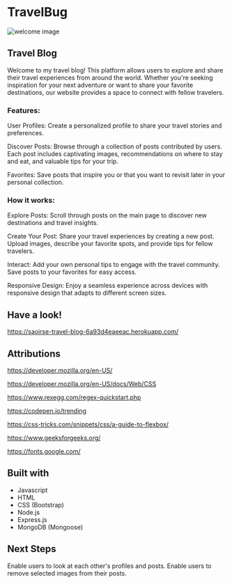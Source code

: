# TravelBug

![welcome image](https://github.com/seeshbyrne/Project-Two-Travelblog/assets/169792063/9e217333-83ac-466b-b762-8e4dd32b680d)

## Travel Blog

Welcome to my travel blog! This platform allows users to explore and share their travel experiences from around the world. Whether you're seeking inspiration for your next adventure or want to share your favorite destinations, our website provides a space to connect with fellow travelers.

### Features:

User Profiles: Create a personalized profile to share your travel stories and preferences.

Discover Posts: Browse through a collection of posts contributed by users. Each post includes captivating images, recommendations on where to stay and eat, and valuable tips for your trip.

Favorites: Save posts that inspire you or that you want to revisit later in your personal collection.

### How it works:

Explore Posts: Scroll through posts on the main page to discover new destinations and travel insights.

Create Your Post: Share your travel experiences by creating a new post. Upload images, describe your favorite spots, and provide tips for fellow travelers.

Interact: Add your own personal tips to engage with the travel community. Save posts to your favorites for easy access.

Responsive Design: Enjoy a seamless experience across devices with responsive design that adapts to different screen sizes.

## Have a look!

https://saoirse-travel-blog-6a93d4eaeeac.herokuapp.com/

## Attributions

https://developer.mozilla.org/en-US/ 

https://developer.mozilla.org/en-US/docs/Web/CSS 

https://www.rexegg.com/regex-quickstart.php 

https://codepen.io/trending

https://css-tricks.com/snippets/css/a-guide-to-flexbox/ 

https://www.geeksforgeeks.org/ 

https://fonts.google.com/ 

## Built with

* Javascript
* HTML
* CSS (Bootstrap)
* Node.js
* Express.js
* MongoDB (Mongoose)

## Next Steps

Enable users to look at each other's profiles and posts.
Enable users to remove selected images from their posts.
